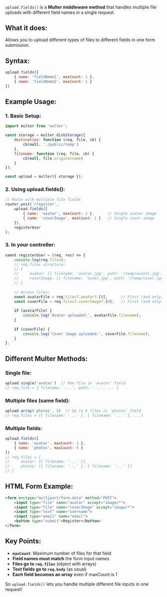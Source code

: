 ######
###
#####
####
`upload.fields()` is a **Multer middleware method** that handles multiple file uploads with different field names in a single request.

## What it does:
Allows you to upload different types of files to different fields in one form submission.

## Syntax:
```javascript
upload.fields([
    { name: 'fieldName1', maxCount: 1 },
    { name: 'fieldName2', maxCount: 1 }
])
```

## Example Usage:

### 1. **Basic Setup:**
```javascript
import multer from 'multer';

const storage = multer.diskStorage({
    destination: function (req, file, cb) {
        cb(null, './public/temp')
    },
    filename: function (req, file, cb) {
        cb(null, file.originalname)
    }
});

const upload = multer({ storage });
```

### 2. **Using upload.fields():**
```javascript
// Route with multiple file fields
router.post('/register', 
    upload.fields([
        { name: 'avatar', maxCount: 1 },      // Single avatar image
        { name: 'coverImage', maxCount: 1 }   // Single cover image
    ]), 
    registerUser
);
```

### 3. **In your controller:**
```javascript
const registerUser = (req, res) => {
    console.log(req.files);
    // req.files structure:
    // {
    //     avatar: [{ filename: 'avatar.jpg', path: '/temp/avatar.jpg', ... }],
    //     coverImage: [{ filename: 'cover.jpg', path: '/temp/cover.jpg', ... }]
    // }
    
    // Access files:
    const avatarFile = req.files?.avatar?.[0];      // First (and only) avatar file
    const coverFile = req.files?.coverImage?.[0];   // First (and only) cover file
    
    if (avatarFile) {
        console.log('Avatar uploaded:', avatarFile.filename);
    }
    
    if (coverFile) {
        console.log('Cover image uploaded:', coverFile.filename);
    }
};
```

## Different Multer Methods:

### **Single file:**
```javascript
upload.single('avatar')  // One file in 'avatar' field
// req.file = { filename: '...', path: '...', ... }
```

### **Multiple files (same field):**
```javascript
upload.array('photos', 5)  // Up to 5 files in 'photos' field
// req.files = [{ filename: '...' }, { filename: '...' }, ...]
```

### **Multiple fields:**
```javascript
upload.fields([
    { name: 'avatar', maxCount: 1 },
    { name: 'photos', maxCount: 5 }
])
// req.files = {
//     avatar: [{ filename: '...' }],
//     photos: [{ filename: '...' }, { filename: '...' }]
// }
```

## HTML Form Example:
```html
<form enctype="multipart/form-data" method="POST">
    <input type="file" name="avatar" accept="image/*">
    <input type="file" name="coverImage" accept="image/*">
    <input type="text" name="username">
    <input type="email" name="email">
    <button type="submit">Register</button>
</form>
```

## Key Points:

- **`maxCount`**: Maximum number of files for that field
- **Field names must match** the form input names
- **Files go to `req.files`** (object with arrays)
- **Text fields go to `req.body`** (as usual)
- **Each field becomes an array** even if maxCount is 1

So `upload.fields()` lets you handle multiple different file inputs in one request!












#####
####
####
##

